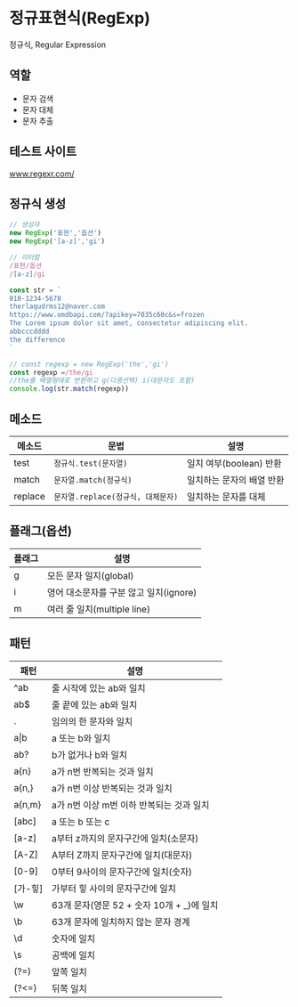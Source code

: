 # 정규표현식(RegExp)

정규식, Regular Expression

## 역할

- 문자 검색
- 문자 대체
- 문자 추출

## 테스트 사이트 

www.regexr.com/

## 정규식 생성

```js
// 생성자
new RegExp('표현','옵션')
new RegExp('[a-z]','gi')

// 리터럴
/표현/옵션
/[a-z]/gi
```

```js
const str = `
010-1234-5678
therlaqudrms12@naver.com
https://www.omdbapi.com/?apikey=7035c60c&s=frozen
The Lorem ipsum dolor sit amet, consectetur adipiscing elit.
abbcccdddd
the difference
`

// const regexp = new RegExp('the','gi')
const regexp =/the/gi  
//the를 배열형태로 반환하고 g(다중선택) i(대문자도 포함) 
console.log(str.match(regexp))
```

## 메소드

메소드 | 문법 | 설명
--|--|--
test | `정규식.test(문자열)` | 일치 여부(boolean) 반환
match | `문자열.match(정규식)` | 일치하는 문자의 배열 반환
replace | `문자열.replace(정규식, 대체문자)` | 일치하는 문자를 대체

## 플래그(옵션)

플래그 | 설명
--|--
g | 모든 문자 일지(global)
i | 영어 대소문자를 구분 않고 일치(ignore)
m | 여러 줄 일치(multiple line)

## 패턴

패턴 | 설명
--|--
^ab | 줄 시작에 있는 ab와 일치
ab$ | 줄 끝에 있는 ab와 일치
. | 임의의 한 문자와 일치
a\|b | a 또는 b와 일치
ab? | b가 없거나 b와 일치
a{n} | a가 n번 반복되는 것과 일치
a{n,} | a가 n번 이상 반복되는 것과 일치
a{n,m} | a가 n번 이상 m번 이하 반복되는 것과 일치
[abc] | a 또는 b 또는 c
[a-z] | a부터 z까지의 문자구간에 일치(소문자)
[A-Z] | A부터 Z까지 문자구간에 일치(대문자)
[0-9] | 0부터 9사이의 문자구간에 일치(숫자)
[가-힣] | 가부터 힣 사이의 문자구간에 일치
\w | 63개 문자(영문 52 + 숫자 10개 + _)에 일치
\b | 63개 문자에 일치하지 않는 문자 경계
\d | 숫자에 일치
\s | 공백에 일치
(?=) | 앞쪽 일치
(?<=) | 뒤쪽 일치